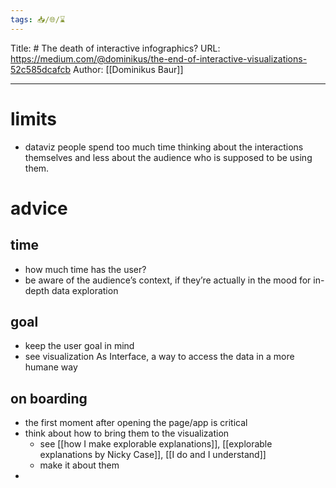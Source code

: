 ```yaml
---
tags: 📥️/🌐/⌛
---
```


Title:  # The death of interactive infographics?
URL:  https://medium.com/@dominikus/the-end-of-interactive-visualizations-52c585dcafcb
Author: [[Dominikus Baur]]

---

# limits

 - dataviz people spend too much time thinking about the interactions themselves and less about the audience who is supposed to be using them.

# advice

## time
- how much time has the user?
- be aware of the audience’s context, if they’re actually in the mood for in-depth data exploration

## goal
- keep the user goal in mind
- see visualization As Interface, a way to access the data in a more humane way

## on boarding
- the first moment after opening the page/app is critical
- think about how to bring them to the visualization
	- see [[how I make explorable explanations]], [[explorable explanations by Nicky Case]], [[I do and I understand]]
	- make it about them
- 
